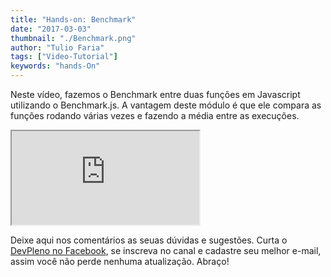 ```yaml
---
title: "Hands-on: Benchmark"
date: "2017-03-03"
thumbnail: "./Benchmark.png"
author: "Tulio Faria"
tags: ["Video-Tutorial"]
keywords: "hands-On"
---
```


Neste vídeo, fazemos o Benchmark entre duas funções em Javascript utilizando o Benchmark.js. A vantagem deste módulo é que ele compara as funções rodando várias vezes e fazendo a média entre as execuções. 

<div class="embed-responsive embed-responsive-16by9 mb-4">
  <iframe class="embed-responsive-item" src="https://www.youtube.com/embed/oV907Yl2WSA" allowfullscreen></iframe>
</div>

Deixe aqui nos comentários as seuas dúvidas e sugestões. Curta o [DevPleno no Facebook](https://www.facebook.com/devpleno), se inscreva no canal e cadastre seu melhor e-mail, assim você não perde nenhuma atualização. Abraço!